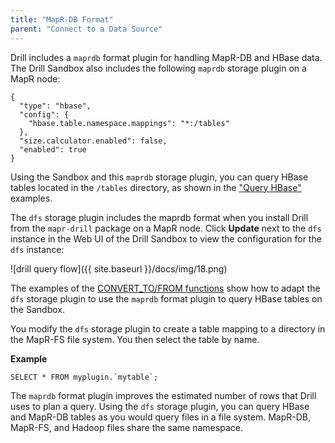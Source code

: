 ```yaml
---
title: "MapR-DB Format"
parent: "Connect to a Data Source"
---
```

Drill includes a `maprdb` format plugin for handling MapR-DB and HBase data. The Drill Sandbox also includes the following `maprdb` storage plugin on a MapR node:

    {
      "type": "hbase",
      "config": {
        "hbase.table.namespace.mappings": "*:/tables"
      },
      "size.calculator.enabled": false,
      "enabled": true
    }

Using the Sandbox and this `maprdb` storage plugin, you can query HBase tables located in the `/tables` directory, as shown in the ["Query HBase"](/docs/querying-hbase) examples.

The `dfs` storage plugin includes the maprdb format when you install Drill from the `mapr-drill` package on a MapR node. Click **Update** next to the `dfs` instance
in the Web UI of the Drill Sandbox to view the configuration for the `dfs` instance:

![drill query flow]({{ site.baseurl }}/docs/img/18.png)


The examples of the [CONVERT_TO/FROM functions](/docs/conversion#convert-to-and-convert-from) show how to adapt the `dfs` storage plugin to use the `maprdb` format plugin to query HBase tables on the Sandbox.

You modify the `dfs` storage plugin to create a table mapping to a directory in the MapR-FS file system. You then select the table by name.

**Example**

    SELECT * FROM myplugin.`mytable`;

The `maprdb` format plugin improves the
estimated number of rows that Drill uses to plan a query. Using the `dfs` storage plugin, you can query HBase and MapR-DB tables as you would query files in a file system. MapR-DB, MapR-FS, and Hadoop files share the same namespace.

